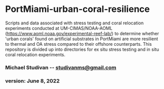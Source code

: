 # PortMiami-urban-coral-resilience

Scripts and data associated with stress testing and coral relocation experiments conducted at UM-CIMAS/NOAA-AOML (https://www.aoml.noaa.gov/experimental-reef-lab/) to determine whether 'urban corals' found on artificial substrates in PortMiami are more resilient to thermal and OA stress compared to their offshore counterparts. This repository is divided up into directories for ex situ stress testing and in situ coral relocation experiments.

### Michael Studivan -- <studivanms@gmail.com>
### version: June 8, 2022
